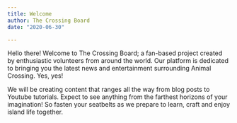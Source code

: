 ```yaml
---
title: Welcome
author: The Crossing Board
date: "2020-06-30"

---
```

Hello there!
Welcome to The Crossing Board; a fan-based project created by enthusiastic volunteers from around the world. Our platform is dedicated to bringing you the latest news and entertainment surrounding Animal Crossing. Yes, yes! 

We will be creating content that ranges all the way from blog posts to Youtube tutorials. Expect to see anything from the farthest horizons of your imagination! So fasten your seatbelts as we prepare to learn, craft and enjoy island life together. 
